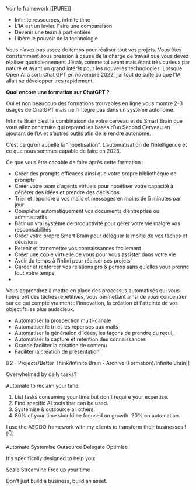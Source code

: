 Voir le framework [[PURE]]
- Infinite ressources, infinite time
- L’IA est un levier. Faire une comparaison
- Devenir une team à part entière
- Libère le pouvoir de la technologie

Vous n’avez pas assez de temps pour réaliser tout vos projets.
Vous êtes constamment sous pression à cause de la charge de travail que vous devez réaliser quotidiennement
J’étais comme toi avant mais étant très curieux par nature et ayant un grand intérêt pour les nouvelles technologies. Lorsque Open AI a sorti Chat GPT en novembre 2022, j’ai tout de suite su que l’IA allait se développer très rapidement.

**Quoi encore une formation sur ChatGPT ?**

Oui et non beaucoup des formations trouvables en ligne vous montre 2-3 usages de ChatGPT mais ne l’intégre pas dans un système autonome. 

Infinite Brain c’est la combinaison de votre cerveau et du Smart Brain que vous allez construire qui reprend les bases d’un Second Cerveau en ajoutant de l’IA et d’autres outils afin de le rendre autonome.

C’est ce qu’on appelle la “nooétisation”. L’automatisation de l’intelligence et ce que nous sommes capable de faire en 2023. 

Ce que vous être capable de faire après cette formation :

- Créer des prompts efficaces ainsi que votre propre bibliothèque de prompts
- Créer votre team d’agents virtuels pour nooétiser votre capacité à générer des idées et prendre des décisions
- Trier et répondre à vos mails et messages en moins de 5 minutes par jour
- Compléter automatiquement vos documents d’entreprise ou administratifs
- Bâtir un vrai système de productivité pour gérer votre vie malgré vos responsabilités
- Créer votre propre Smart Brain pour déléguer la moitié de vos tâches et décisions
- Retenir et transmettre vos connaissances facilement
- Créer une copie virtuelle de vous pour vous assister dans votre vie
- Avoir du temps à l’infini pour réaliser ses projets’
- Garder et renforcer vos relations pro & persos sans qu’elles vous prenne tout votre temps
- 

Vous apprendrez à mettre en place des processus automatisés qui vous libéreront des tâches répétitives, vous permettant ainsi de vous concentrer sur ce qui compte vraiment : l'innovation, la création et l'atteinte de vos objectifs les plus audacieux.

- Automatiser la prospection multi-canale
- Automatiser le tri et les réponses aux mails
- Automatiser la génération d’idées, les façons de prendre du recul, 
- Automatiser la capture et retention des connaissances
- Grande faciliter la création de contenu
- Faciliter la création de présentation

[[2 - Projects/Better Think/Infinite Brain - Archive (Formation)/Infinite Brain]]

Overwhelmed by daily tasks? 

Automate to reclaim your time. 

1. List tasks consuming your time but don't require your expertise. 
2. Find specific AI tools that can be used. 
3. Systemise & outsource all others. 
4. 80% of your time should be focused on growth. 20% on automation.

I use the ASODO framework with my clients to transform their businesses ![👇]

Automate 
Systemise 
Outsource 
Delegate 
Optimise 

It's specifically designed to help you: 

Scale Streamline Free up your time 

Don't just build a business, build an asset.